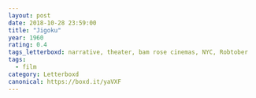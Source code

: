 ```yaml
---
layout: post 
date: 2018-10-28 23:59:00
title: "Jigoku"
year: 1960
rating: 0.4
tags_letterboxd: narrative, theater, bam rose cinemas, NYC, Robtober
tags:
  - film
category: Letterboxd
canonical: https://boxd.it/yaVXF
---
```

